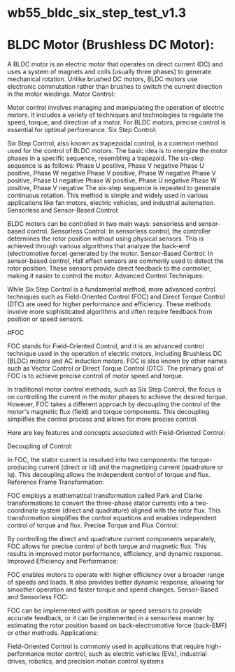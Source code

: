 # wb55_bldc_six_step_test_v1.3

# BLDC Motor (Brushless DC Motor):

A BLDC motor is an electric motor that operates on direct current (DC) and uses a system of magnets and coils (usually three phases) to generate mechanical rotation. Unlike brushed DC motors, BLDC motors use electronic commutation rather than brushes to switch the current direction in the motor windings.
Motor Control:

Motor control involves managing and manipulating the operation of electric motors. It includes a variety of techniques and technologies to regulate the speed, torque, and direction of a motor. For BLDC motors, precise control is essential for optimal performance.
Six Step Control:

Six Step Control, also known as trapezoidal control, is a common method used for the control of BLDC motors. The basic idea is to energize the motor phases in a specific sequence, resembling a trapezoid. The six-step sequence is as follows:
Phase U positive, Phase V negative
Phase U positive, Phase W negative
Phase V positive, Phase W negative
Phase V positive, Phase U negative
Phase W positive, Phase U negative
Phase W positive, Phase V negative
The six-step sequence is repeated to generate continuous rotation. This method is simple and widely used in various applications like fan motors, electric vehicles, and industrial automation.
Sensorless and Sensor-Based Control:

BLDC motors can be controlled in two main ways: sensorless and sensor-based control.
Sensorless Control: In sensorless control, the controller determines the rotor position without using physical sensors. This is achieved through various algorithms that analyze the back-emf (electromotive force) generated by the motor.
Sensor-Based Control: In sensor-based control, Hall effect sensors are commonly used to detect the rotor position. These sensors provide direct feedback to the controller, making it easier to control the motor.
Advanced Control Techniques:

While Six Step Control is a fundamental method, more advanced control techniques such as Field-Oriented Control (FOC) and Direct Torque Control (DTC) are used for higher performance and efficiency. These methods involve more sophisticated algorithms and often require feedback from position or speed sensors.

#FOC

FOC stands for Field-Oriented Control, and it is an advanced control technique used in the operation of electric motors, including Brushless DC (BLDC) motors and AC induction motors. FOC is also known by other names such as Vector Control or Direct Torque Control (DTC). The primary goal of FOC is to achieve precise control of motor speed and torque.

In traditional motor control methods, such as Six Step Control, the focus is on controlling the current in the motor phases to achieve the desired torque. However, FOC takes a different approach by decoupling the control of the motor's magnetic flux (field) and torque components. This decoupling simplifies the control process and allows for more precise control.

Here are key features and concepts associated with Field-Oriented Control:

Decoupling of Control:

In FOC, the stator current is resolved into two components: the torque-producing current (direct or Id) and the magnetizing current (quadrature or Iq). This decoupling allows the independent control of torque and flux.
Reference Frame Transformation:

FOC employs a mathematical transformation called Park and Clarke transformations to convert the three-phase stator currents into a two-coordinate system (direct and quadrature) aligned with the rotor flux. This transformation simplifies the control equations and enables independent control of torque and flux.
Precise Torque and Flux Control:

By controlling the direct and quadrature current components separately, FOC allows for precise control of both torque and magnetic flux. This results in improved motor performance, efficiency, and dynamic response.
Improved Efficiency and Performance:

FOC enables motors to operate with higher efficiency over a broader range of speeds and loads. It also provides better dynamic response, allowing for smoother operation and faster torque and speed changes.
Sensor-Based and Sensorless FOC:

FOC can be implemented with position or speed sensors to provide accurate feedback, or it can be implemented in a sensorless manner by estimating the rotor position based on back-electromotive force (back-EMF) or other methods.
Applications:

Field-Oriented Control is commonly used in applications that require high-performance motor control, such as electric vehicles (EVs), industrial drives, robotics, and precision motion control systems
